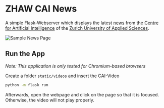 # ZHAW CAI News

A simple Flask-Webserver which displays the latest [news](https://www.zhaw.ch/en/engineering/institutes-centres/cai/#c165128) from the [Centre for Artificial Intelligence](https://www.zhaw.ch/en/engineering/institutes-centres/cai/) of the [Zurich University of Applied Sciences](https://www.zhaw.ch/en/university/).


![Sample News Page](https://user-images.githubusercontent.com/46379095/189369014-6caaf657-bd90-4dda-8ec8-ad20cd0fba28.png)


## Run the App

*Note: This application is only tested for Chromium-based browsers*

Create a folder `static/videos` and insert the CAI-Video

````bash
python -m flask run
````

Afterwards, open the webpage and click on the page so that it is focused.
Otherwise, the video will not play properly.
